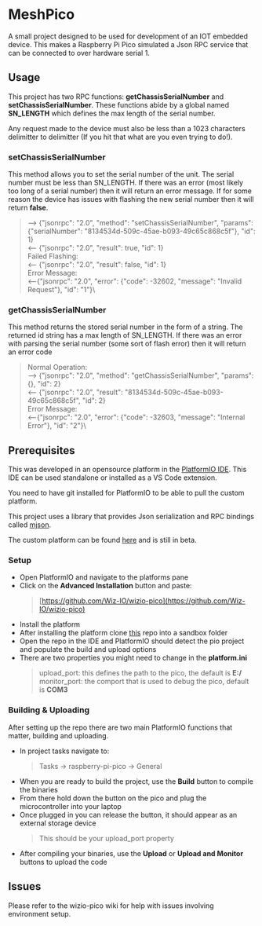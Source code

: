 # MeshPico
A small project designed to be used for development of an IOT embedded device. This makes a Raspberry Pi Pico simulated a Json RPC service that can be connected to over hardware serial 1.
## Usage
This project has two RPC functions: **getChassisSerialNumber** and **setChassisSerialNumber**. These functions abide by a global named **SN_LENGTH** which defines the max length of the serial number. 

Any request made to the device must also be less than a 1023 characters delimitter to delimitter (If you hit that what are you even trying to do!).
### setChassisSerialNumber
This method allows you to set the serial number of the unit. The serial number must be less than SN_LENGTH. If there was an error (most likely too long of a serial number) then it will return an error message. If for some reason the device has issues with flashing the new serial number then it will return **false**.
>--> {"jsonrpc": "2.0", "method": "setChassisSerialNumber", "params": {"serialNumber": "8134534d-509c-45ae-b093-49c65c868c5f"}, "id": 1}\
><-- {"jsonrpc": "2.0", "result": true, "id": 1}\
>Failed Flashing:\
><-- {"jsonrpc": "2.0", "result": false, "id": 1}\
>Error Message:\
><--{"jsonrpc": "2.0", "error": {"code": -32602, "message": "Invalid Request"}, "id": "1"}\
### getChassisSerialNumber
This method returns the stored serial number in the form of a string. The returned id string has a max length of SN_LENGTH. If there was an error with parsing the serial number (some sort of flash error) then it will return an error code
>Normal Operation:\
>--> {"jsonrpc": "2.0", "method": "getChassisSerialNumber", "params": {}, "id": 2}\
><-- {"jsonrpc": "2.0", "result": "8134534d-509c-45ae-b093-49c65c868c5f", "id": 2}\
>Error Message:\
><--{"jsonrpc": "2.0", "error": {"code": -32603, "message": "Internal Error"}, "id": "2"}\
## Prerequisites
This was developed in an opensource platform in the [PlatformIO IDE](https://platformio.org/). This IDE can be used standalone or installed as a VS Code extension.

You need to have git installed for PlatformIO to be able to pull the custom platform.

This project uses a library that provides Json serialization and RPC bindings called [mjson](https://github.com/cesanta/mjson).

The custom platform can be found [here](https://github.com/Wiz-IO/wizio-pico) and is still in beta.
### Setup
- Open PlatformIO and navigate to the platforms pane
- Click on the **Advanced Installation** button and paste:
	>[https://github.com/Wiz-IO/wizio-pico](https://github.com/Wiz-IO/wizio-pico)
- Install the platform
- After installing the platform clone [this](https://github.com/ejzeronimo/MeshPico) repo into a sandbox folder
- Open the repo in the IDE and PlatformIO should detect the pio project and populate the build and upload options
- There are two properties you might need to change in the **platform.ini**
	>upload_port: this defines the path to the pico, the default is **E:\/**\
	>monitor_port: the comport that is used to debug the pico, default is **COM3**
### Building & Uploading
After setting up the repo there are two main PlatformIO functions that matter, building and uploading.
- In project tasks navigate to:
	>Tasks -> raspberry-pi-pico -> General
- When you are ready to build the project, use the **Build** button to compile the binaries
- From there hold down the button on the pico and plug the microcontroller into your laptop
- Once plugged in you can release the button, it should appear as an external storage device
	> This should be your upload_port property
- After compiling your binaries, use the **Upload** or **Upload and Monitor** buttons to upload the code

## Issues
Please refer to the wizio-pico wiki for help with issues involving environment setup.
